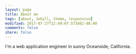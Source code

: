 ```yaml
---
layout: page
title: About me
tags: [about, Jekyll, theme, responsive]
modified: 2017-07-27T12:49:07.573882-08:00
comments: false
share: false
---
```


I'm a web application engineer in sunny Oceanside, California.